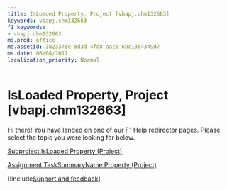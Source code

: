```yaml
---
title: IsLoaded Property, Project [vbapj.chm132663]
keywords: vbapj.chm132663
f1_keywords:
- vbapj.chm132663
ms.prod: office
ms.assetid: 3823376e-8d3d-4fd8-aac6-6bc1364349d7
ms.date: 06/08/2017
localization_priority: Normal
---
```



# IsLoaded Property, Project [vbapj.chm132663]

Hi there! You have landed on one of our F1 Help redirector pages. Please select the topic you were looking for below.

[Subproject.IsLoaded Property (Project)](https://msdn.microsoft.com/library/5e2e5877-1e60-9797-3fc9-ab10d8a64c1c%28Office.15%29.aspx)

[Assignment.TaskSummaryName Property (Project)](https://msdn.microsoft.com/library/a206d327-1ae2-4a09-7029-ac52a517a0a9%28Office.15%29.aspx)

[!include[Support and feedback](~/includes/feedback-boilerplate.md)]